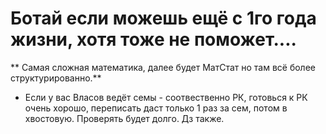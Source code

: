 # Ботай если можешь ещё с 1го года жизни, хотя тоже не поможет....
** Самая сложная математика, далее будет МатСтат но там всё более структурированно.**
* Если у вас Власов ведёт семы - соотвественно РК, готовься к РК очень хорошо, переписать даст только 1 раз за сем, потом в хвостовую. Проверять будет долго. Дз также.
